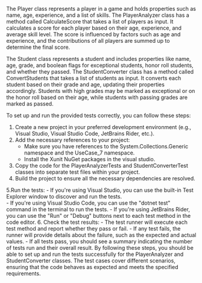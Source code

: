 The Player class represents a player in a game and holds properties such as name, age, experience, and a list of skills. 
The PlayerAnalyzer class has a method called CalculateScore that takes a list of players as input. 
It calculates a score for each player based on their age, experience, and average skill level. 
The score is influenced by factors such as age and experience, and the contributions of all players are summed up to determine the final score.

The Student class represents a student and includes properties like name, age, grade, and boolean flags for exceptional students, 
honor roll students, and whether they passed. 
The StudentConverter class has a method called ConvertStudents that takes a list of students as input. 
It converts each student based on their grade and age, updating their properties accordingly. 
Students with high grades may be marked as exceptional or on the honor roll based on their age, while students with passing grades are marked as passed.

To set up and run the provided tests correctly, you can follow these steps:

1. Create a new project in your preferred development environment (e.g., Visual Studio, Visual Studio Code, JetBrains Rider, etc.).
2. Add the necessary references to your project:
	- Make sure you have references to the System.Collections.Generic namespace and the UseCase_7 namespace.
	- Install the Xunit NuGet packages in the visual studio.
3. Copy the code for the PlayerAnalyzerTests and StudentConverterTest classes into separate test files within your project.
4. Build the project to ensure all the necessary dependencies are resolved.

5.Run the tests:
	- If you're using Visual Studio, you can use the built-in Test Explorer window to discover and run the tests.	
	- If you're using Visual Studio Code, you can use the "dotnet test" command in the terminal to run the tests.
	- If you're using JetBrains Rider, you can use the "Run" or "Debug" buttons next to each test method in the code editor.
6. Check the test results:
	- The test runner will execute each test method and report whether they pass or fail.
	- If any test fails, the runner will provide details about the failure, such as the expected and actual values.
	- If all tests pass, you should see a summary indicating the number of tests run and their overall result.
By following these steps, you should be able to set up and run the tests successfully for the PlayerAnalyzer and StudentConverter classes. 
The test cases cover different scenarios, ensuring that the code behaves as expected and meets the specified requirements.